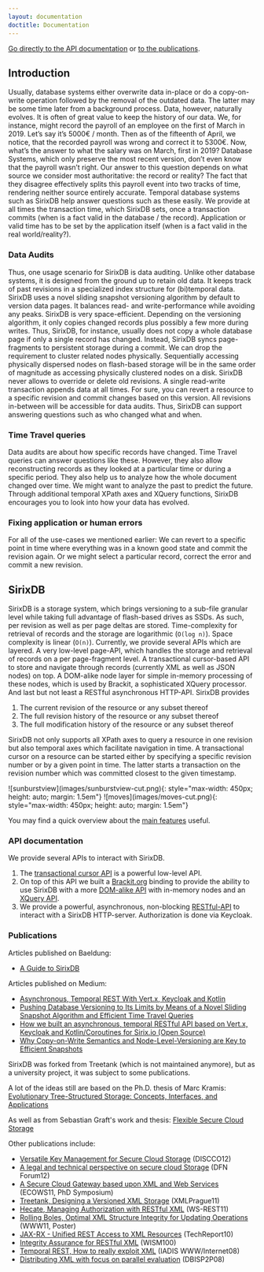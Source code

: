 ```yaml
---
layout: documentation
doctitle: Documentation
---
```


[Go directly to the API documentation](#api-documentation) or [to the publications](#publications).

## Introduction
Usually, database systems either overwrite data in-place or do a copy-on-write operation followed by the removal of the outdated data. The latter may be some time later from a background process. Data, however, naturally evolves. It is often of great value to keep the history of our data. We, for instance, might record the payroll of an employee on the first of March in 2019. Let’s say it’s 5000€ / month. Then as of the fifteenth of April, we notice, that the recorded payroll was wrong and correct it to 5300€. Now, what’s the answer to what the salary was on March, first in 2019? Database Systems, which only preserve the most recent version, don’t even know that the payroll wasn’t right. Our answer to this question depends on what source we consider most authoritative: the record or reality? The fact that they disagree effectively splits this payroll event into two tracks of time, rendering neither source entirely accurate. Temporal database systems such as SirixDB help answer questions such as these easily. We provide at all times the transaction time, which SirixDB sets, once a transaction commits (when is a fact valid in the database / the record). Application or valid time has to be set by the application itself (when is a fact valid in the real world/reality?).

### Data Audits
Thus, one usage scenario for SirixDB is data auditing. Unlike other database systems, it is designed from the ground up to retain old data. It keeps track of past revisions in a specialized index structure for (bi)temporal data. SirixDB uses a novel sliding snapshot versioning algorithm by default to version data pages. It balances read- and write-performance while avoiding any peaks.
SirixDB is very space-efficient. Depending on the versioning algorithm, it only copies changed records plus possibly a few more during writes. Thus, SirixDB, for instance, usually does not copy a whole database page if only a single record has changed. Instead, SirixDB syncs page-fragments to persistent storage during a commit. We can drop the requirement to cluster related nodes physically. Sequentially accessing physically dispersed nodes on flash-based storage will be in the same order of magnitude as accessing physically clustered nodes on a disk. SirixDB never allows to override or delete old revisions. A single read-write transaction appends data at all times. For sure, you can revert a resource to a specific revision and commit changes based on this version. All revisions in-between will be accessible for data audits. Thus, SirixDB can support answering questions such as who changed what and when.

### Time Travel queries
Data audits are about how specific records have changed. Time Travel queries can answer questions like these. However, they also allow reconstructing records as they looked at a particular time or during a specific period. They also help us to analyze how the whole document changed over time. We might want to analyze the past to predict the future. Through additional temporal XPath axes and XQuery functions, SirixDB encourages you to look into how your data has evolved.

### Fixing application or human errors
For all of the use-cases we mentioned earlier: We can revert to a specific point in time where everything was in a known good state and commit the revision again. Or we might select a particular record, correct the error and commit a new revision.

## SirixDB
SirixDB is a storage system, which brings versioning to a sub-file granular level while taking full advantage of flash-based drives as SSDs. As such, per revision as well as per page deltas are stored. Time-complexity for retrieval of records and the storage are logarithmic (`O(log n)`). Space complexity is linear (`O(n)`). Currently, we provide several APIs which are layered. A very low-level page-API, which handles the storage and retrieval of records on a per page-fragment level.  A transactional cursor-based API to store and navigate through records (currently XML as well as JSON nodes) on top. A DOM-alike node layer for simple in-memory processing of these nodes, which is used by Brackit, a sophisticated XQuery processor. And last but not least a RESTful asynchronous HTTP-API. SirixDB provides

1. The current revision of the resource or any subset thereof
2. The full revision history of the resource or any subset thereof
3. The full modification history of the resource or any subset thereof

SirixDB not only supports all XPath axes to query a resource in one revision but also temporal axes which facilitate navigation in time. A transactional cursor on a resource can be started either by specifying a specific revision number or by a given point in time. The latter starts a transaction on the revision number which was committed closest to the given timestamp.

<div class="img_container">
![sunburstview](images/sunburstview-cut.png){: style="max-width: 450px; height: auto; margin: 1.5em"} ![moves](images/moves-cut.png){: style="max-width: 450px; height: auto; margin: 1.5em"}
</div>

You may find a quick overview about the [main features](/features.html) useful.

### API documentation
We provide several APIs to interact with SirixDB.

1. The [transactional cursor API](/transactional-cursor-api.html) is a powerful low-level API.
2. On top of this API we built a [Brackit.org](http://brackit.org) binding to provide the ability to use SirixDB with a more [DOM-alike API](/dom-alike-api.html) with in-memory nodes and an [XQuery API](/xquery-api.html).
3. We provide a powerful, asynchronous, non-blocking [RESTful-API](/rest-api.html) to interact with a SirixDB HTTP-server. Authorization is done via Keycloak.

### Publications
Articles published on Baeldung:
- [A Guide to SirixDB](https://www.baeldung.com/sirix)

Articles published on Medium: 
- [Asynchronous, Temporal  REST With Vert.x, Keycloak and Kotlin](https://medium.com/hackernoon/asynchronous-temporal-rest-with-vert-x-keycloak-and-kotlin-coroutines-217b25756314)
- [Pushing Database Versioning to Its Limits by Means of a Novel Sliding Snapshot Algorithm and Efficient Time Travel Queries](https://medium.com/sirixdb-sirix-io-how-we-built-a-novel-temporal/why-and-how-we-built-a-temporal-database-system-called-sirixdb-open-source-from-scratch-a7446f56f201)
- [How we built an asynchronous, temporal RESTful API based on Vert.x, Keycloak and Kotlin/Coroutines for Sirix.io (Open Source)](https://medium.com/sirixdb-sirix-io-how-we-built-a-novel-temporal/how-we-built-an-asynchronous-temporal-restful-api-based-on-vert-x-4570f681a3)
- [Why Copy-on-Write Semantics and Node-Level-Versioning are Key to Efficient Snapshots](https://hackernoon.com/sirix-io-why-copy-on-write-semantics-and-node-level-versioning-are-key-to-efficient-snapshots-754ba834d3bb)

SirixDB was forked from Treetank (which is not maintained anymore), but as a university project, it was subject to some publications.

A lot of the ideas still are based on the Ph.D. thesis of Marc Kramis: [Evolutionary Tree-Structured Storage: Concepts, Interfaces, and Applications](http://www.uni-konstanz.de/mmsp/pubsys/publishedFiles/Kramis2014.pdf)

As well as from Sebastian Graft's work and thesis: [Flexible Secure Cloud Storage](https://kops.uni-konstanz.de/handle/123456789/27250)

Other publications include:

- [Versatile Key Management for Secure Cloud Storage](http://nbn-resolving.de/urn:nbn:de:bsz:352-200971) (DISCCO12) 
- [A legal and technical perspective on secure cloud Storage](http://nbn-resolving.de/urn:nbn:de:bsz:352-192389) (DFN Forum12) 
- [A Secure Cloud Gateway based upon XML and Web Services](http://nbn-resolving.de/urn:nbn:de:bsz:352-154112) (ECOWS11, PhD Symposium)
- [Treetank, Designing a Versioned XML Storage](http://nbn-resolving.de/urn:nbn:de:bsz:352-opus-126912) (XMLPrague11)
- [Hecate, Managing Authorization with RESTful XML](http://nbn-resolving.de/urn:nbn:de:bsz:352-126237) (WS-REST11)
- [Rolling Boles, Optimal XML Structure Integrity for Updating Operations](http://nbn-resolving.de/urn:nbn:de:bsz:352-126226) (WWW11, Poster)   
- [JAX-RX - Unified REST Access to XML Resources](http://nbn-resolving.de/urn:nbn:de:bsz:352-opus-120511) (TechReport10)
- [Integrity Assurance for RESTful XML](http://nbn-resolving.de/urn:nbn:de:bsz:352-opus-123507)  (WISM100) 
- [Temporal REST, How to really exploit XML](http://nbn-resolving.de/urn:nbn:de:bsz:352-opus-84476) (IADIS WWW/Internet08)
- [Distributing XML with focus on parallel evaluation](http://nbn-resolving.de/urn:nbn:de:bsz:352-opus-84487) (DBISP2P08)
